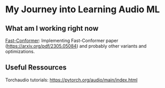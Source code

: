 # My Journey into Learning Audio ML

## What am I working right now

[Fast-Conformer](https://github.com/Deep-unlearning/fast-conformer): Implementing Fast-Conformer paper (https://arxiv.org/pdf/2305.05084) and probably other variants and optimizations.

## Useful Ressources

Torchaudio tutorials: https://pytorch.org/audio/main/index.html
